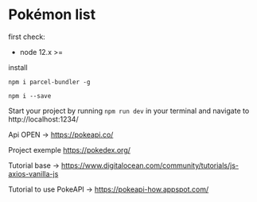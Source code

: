 # Pokémon list

first check: 

* node 12.x >=

install

 `npm i parcel-bundler -g`
  
 `npm i --save` 


 Start your project by running `npm run dev` in your terminal and navigate to
  http://localhost:1234/ 

 Api OPEN -> https://pokeapi.co/

 Project exemple  https://pokedex.org/  

Tutorial base -> https://www.digitalocean.com/community/tutorials/js-axios-vanilla-js 

Tutorial to use PokeAPI -> https://pokeapi-how.appspot.com/